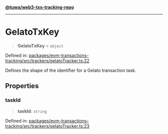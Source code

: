 [**@tuwa/web3-txs-tracking-repo**](../../../README.md)

***

# GelatoTxKey

> **GelatoTxKey** = `object`

Defined in: [packages/evm-transactions-tracking/src/trackers/gelatoTracker.ts:22](https://github.com/TuwaIO/web3-transactions-tracking/blob/9d5a6a77e31cc19732f906ad17380ab6b5619e56/packages/evm-transactions-tracking/src/trackers/gelatoTracker.ts#L22)

Defines the shape of the identifier for a Gelato transaction task.

## Properties

### taskId

> **taskId**: `string`

Defined in: [packages/evm-transactions-tracking/src/trackers/gelatoTracker.ts:23](https://github.com/TuwaIO/web3-transactions-tracking/blob/9d5a6a77e31cc19732f906ad17380ab6b5619e56/packages/evm-transactions-tracking/src/trackers/gelatoTracker.ts#L23)
